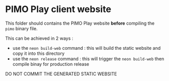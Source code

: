 # PIMO Play client website

This folder should contains the PIMO Play website <b>before</b> compiling the `pimo` binary file.

This can be achieved in 2 ways :

- use the `neon build-web` command : this will build the static website and copy it into this directory
- use the `neon release` command : this will trigger the `neon build-web` then compile binay for production release

DO NOT COMMIT THE GENERATED STATIC WEBSITE
